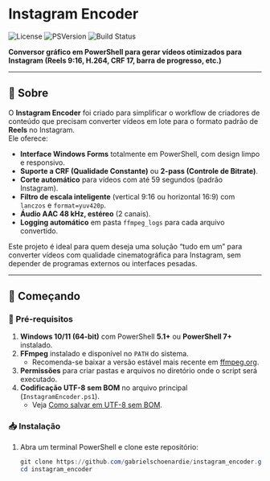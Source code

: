 
# Instagram Encoder

![License](https://img.shields.io/badge/license-MIT-blue)
![PSVersion](https://img.shields.io/badge/PSVersion-5.1%2C7.0+-brightgreen)
![Build Status](https://github.com/gabrielschoenardie/instagram_encoder/actions/workflows/ci.yml/badge.svg)

**Conversor gráfico em PowerShell para gerar vídeos otimizados para Instagram (Reels 9:16, H.264, CRF 17, barra de progresso, etc.)**

---

## 📌 Sobre

O **Instagram Encoder** foi criado para simplificar o workflow de criadores de conteúdo que precisam converter vídeos em lote para o formato padrão de **Reels** no Instagram.  
Ele oferece:

- **Interface Windows Forms** totalmente em PowerShell, com design limpo e responsivo.  
- **Suporte a CRF (Qualidade Constante)** ou **2-pass (Controle de Bitrate)**.  
- **Corte automático** para vídeos com até 59 segundos (padrão Instagram).  
- **Filtro de escala inteligente** (vertical 9:16 ou horizontal 16:9) com `lanczos` e `format=yuv420p`.  
- **Áudio AAC 48 kHz, estéreo** (2 canais).  
- **Logging automático** em pasta `ffmpeg_logs` para cada arquivo convertido.  

Este projeto é ideal para quem deseja uma solução “tudo em um” para converter vídeos com qualidade cinematográfica para Instagram, sem depender de programas externos ou interfaces pesadas.

---

## 🚀 Começando

### 🔧 Pré-requisitos

1. **Windows 10/11 (64-bit)** com PowerShell **5.1+** ou **PowerShell 7+** instalado.  
2. **FFmpeg** instalado e disponível no `PATH` do sistema.  
   - Recomenda-se baixar a versão estável mais recente em [ffmpeg.org](https://ffmpeg.org/).  
3. **Permissões** para criar pastas e arquivos no diretório onde o script será executado.  
4. **Codificação UTF-8 sem BOM** no arquivo principal (`InstagramEncoder.ps1`).  
   - Veja [Como salvar em UTF-8 sem BOM](#como-salvar-em-utf-8-sem-bom).

### 📥 Instalação

1. Abra um terminal PowerShell e clone este repositório:
   ```powershell
   git clone https://github.com/gabrielschoenardie/instagram_encoder.git
   cd instagram_encoder
